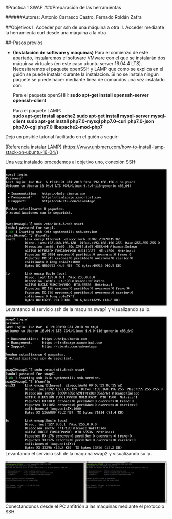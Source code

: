 #Practica 1 SWAP
###Preparación de las herramientas

######Autores: Antonio Carrasco Castro, Fernado Roldán Zafra

##Objetivos
I. Acceder por ssh de una máquina a otra
II. Acceder mediante la herramienta curl desde una máquina a la otra

##-Pasos previos
* **(Instalación de software y máquinas)**
	Para el comienzo de este apartado, instalaremos el software VMware con el que se instalarán dos máquinsa virtuales (en este caso ubuntu server 16.04.4 LTS). Necesitaremos el paquete openSSH y LAMP que como se explica en el guión se puede instalar durante la instalacion. Si no se instala ningún paquete se puede hacer mediante linea de comandos una vez instalado con: 
	
	Para el paquete openSHH:
	**sudo apt-get install openssh-server openssh-client**
	
	Para el paquete LAMP:  
 **sudo apt-get install apache2**
 **sudo apt-get install mysql-server mysql-client**
**sudo apt-get install php7.0-mysql php7.0-curl php7.0-json php7.0-cgi  php7.0 libapache2-mod-php7**

Dejo un posible tutorial facilitado en el guión a seguir:

[Referencia instalar LAMP] (https://www.unixmen.com/how-to-install-lamp-stack-on-ubuntu-16-04/)

Una vez instalado procedemos al objetivo uno, conexión SSH:

![img](https://github.com/jonio1992/SWAP/blob/master/practica1/img/1.png)
Levantando el servicio ssh de la maquina swap1 y visualizando su ip.

![img](https://github.com/jonio1992/SWAP/blob/master/practica1/img/2.png)
Levantando el servicio ssh de la maquina swap2 y visualizando su ip.

![img](https://github.com/jonio1992/SWAP/blob/master/practica1/img/3.png)
Conectandonos desde el PC anfitrión a las maquinas mediante el protocolo SSH.
